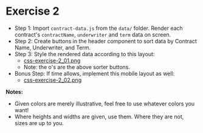 # Exercise 2
  - Step 1: Import `contract-data.js` from the `data/` folder. Render each contract's `contractName`, `underwriter` and `term` data on screen.
  - Step 2: Create buttons in the header component to sort data by Contract Name, Underwriter, and Term.
  - Step 3: Style the rendered data according to this layout:
    - [css-exercise-2_01.png](./public/images/css-exercise-2_01.png)
    - Note: the o's are the above sorter buttons.
  - Bonus Step: If time allows, implement this mobile layout as well:
    - [css-exercise-2_02.png](./public/images/css-exercise-2_02.png)

**Notes:**
  - Given colors are merely illustrative, feel free to use whatever colors you want!
  - Where heights and widths are given, use them. Where they are not, sizes are up to you.

